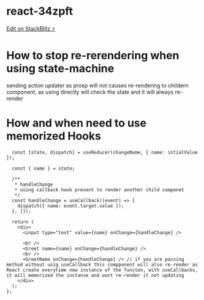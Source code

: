 # react-34zpft

[Edit on StackBlitz ⚡️](https://stackblitz.com/edit/react-34zpft)
# How to stop re-rerendering when using state-machine

sending action updater as prosp will not causes re-rendering to childern component, as using directly will check the state and it will always re-render

# How and when need to use memorized Hooks

```const App = ({ intialValue = 'Anshuk' }) => {
  const [state, dispatch] = useReducer(changeName, { name: intialValue });

  const { name } = state;

  /**
   * handleChange
   * using callback hook prevent to render another child componet
   */
  const handleChange = useCallback((event) => {
    dispatch({ name: event.target.value });
  }, []);

  return (
    <div>
      <input type="text" value={name} onChange={handleChange} />

      <br />
      <Greet name={name} onChange={handleChange} />
      <br />
      <GreetName onChange={handleChange} /> // if you are passing method without usig useCallback this compponent will also re-render as React create everytime new instance of the functon, with useCallbacks, it will memorized the instanse and wont re-render it not updating
    </div>
  );
};
